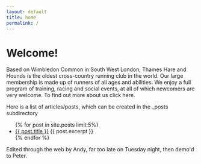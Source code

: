 ```yaml
---
layout: default
title: home
permalink: /
---
```


<h1>Welcome!</h1>
<p>Based on Wimbledon Common in South West London, Thames Hare and Hounds is the oldest cross-country running club in the world. Our large membership is made up of runners of all ages and abilities. We enjoy a full program of training, racing and social events, at all of which newcomers are very welcome. To find out more about us click here.</p>

Here is a list of articles/posts, which can be created in the \_posts subdirectory
<ul>
  {% for post in site.posts limit:5%}
    <li>
      <a href="{{ post.url }}">{{ post.title }}</a>
      {{ post.excerpt }}
    </li>
  {% endfor %}
</ul>

Edited through the web by Andy, far too late on Tuesday night, then demo'd to Peter.
